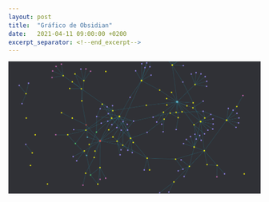 ```yaml
---
layout: post
title:  "Gráfico de Obsidian"
date:   2021-04-11 09:00:00 +0200
excerpt_separator: <!--end_excerpt-->
---
```


<img src="/assets/images/obsidian-dia-5.jpg">
